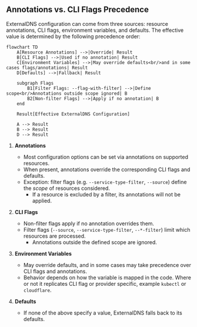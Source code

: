 ## Annotations vs. CLI Flags Precedence

ExternalDNS configuration can come from three sources: resource annotations, CLI flags, environment variables, and defaults.
The effective value is determined by the following precedence order:

```mermaid
flowchart TD
    A[Resource Annotations] -->|Override| Result
    B[CLI Flags] -->|Used if no annotation| Result
    C[Environment Variables] -->|May override defaults<br/>and in some cases flags/annotations| Result
    D[Defaults] -->|Fallback| Result

    subgraph Flags
        B1[Filter Flags: --flag-with-filter] -->|Define scope<br/>Annotations outside scope ignored| B
        B2[Non-filter Flags] -->|Apply if no annotation| B
    end

    Result[Effective ExternalDNS Configuration]

    A --> Result
    B --> Result
    D --> Result
```

1. **Annotations**
   - Most configuration options can be set via annotations on supported resources.
   - When present, annotations override the corresponding CLI flags and defaults.
   - Exception: filter flags (e.g. `--service-type-filter`, `--source`) define the *scope* of resources considered.
     - If a resource is excluded by a filter, its annotations will not be applied.

2. **CLI Flags**
   - Non-filter flags apply if no annotation overrides them.
   - Filter flags (`--source`, `--service-type-filter`, `--*-filter`) limit which resources are processed.
     - Annotations outside the defined scope are ignored.

3. **Environment Variables**
   - May override defaults, and in some cases may take precedence over CLI flags and annotations.
   - Behavior depends on how the variable is mapped in the code. Where or not it replicates CLI flag or provider specific, example `kubectl` or `cloudflare`.

4. **Defaults**
   - If none of the above specify a value, ExternalDNS falls back to its defaults.
